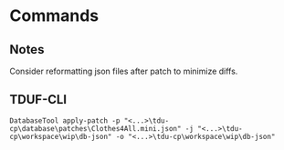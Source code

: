 # Commands

## Notes

Consider reformatting json files after patch to minimize diffs.

## TDUF-CLI

    DatabaseTool apply-patch -p "<...>\tdu-cp\database\patches\Clothes4All.mini.json" -j "<...>\tdu-cp\workspace\wip\db-json" -o "<...>\tdu-cp\workspace\wip\db-json"
    
